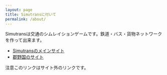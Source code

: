 ```yaml
---
layout: page
title: Simutransに付いて
permalink: /about/
---
```


Simutransは交通のシムレイションゲームです。鉄道・バス・貨物ネットワークを作って出来ます。

* [Simutransのメインサイト][Simutrans]
* [郡野国のサイト][korino]

注意このリンクはサイト外のリンクです。


[Simutrans]: https://www.simutrans.com/en/
[korino]: https://korino.hakkajiten.com/
